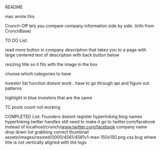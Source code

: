 README

mac wrote this

Crunch-Off lets you compare company information side by side. (info from CrunchBase)

TO DO List:

read more button in company description that takes you to a page with large centered text of description with back button below

resizing title so it fits with the image in the box
    
choose which categories to have

investor list function doesnt work.. have to go through api and figure out patterns
    
highlight in blue investors that are the same

TC posts count not working


    
COMPLETED List:
Founders doesnt register
hyperlinking blog names
hyperlinking twitter handles
    still need to make it go to twitter.com/facebook instead of localhost/crunch/www.twitter.com/facebook
company name drop down list
grabbing correct thumbnail
    assets/images/resized/0000/4561/4561v1-max-150x150.png
css bug where title is not vertically aligned with the logo
